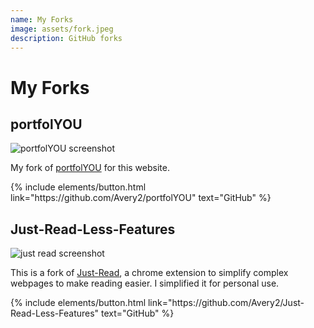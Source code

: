 ```yaml
---
name: My Forks
image: assets/fork.jpeg
description: GitHub forks
---
```


# My Forks

## portfolYOU

![portfolYOU screenshot](../../assets/portfolyou-fork.png)

My fork of [portfolYOU](https://github.com/YoussefRaafatNasry/portfolYOU) for this website.

<p class="text-center">
{% include elements/button.html link="https://github.com/Avery2/portfolYOU" text="GitHub" %}
</p>

## Just-Read-Less-Features

![just read screenshot](../../assets/just-read.png)

This is a fork of [Just-Read](https://github.com/ZachSaucier/Just-Read), a chrome extension to simplify complex webpages to make reading easier. I simplified it for personal use.

<p class="text-center">
{% include elements/button.html link="https://github.com/Avery2/Just-Read-Less-Features" text="GitHub" %}
</p>